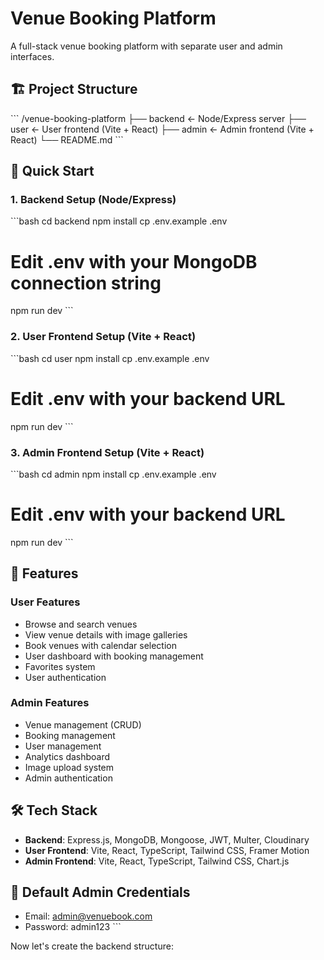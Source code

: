 # Venue Booking Platform

A full-stack venue booking platform with separate user and admin interfaces.

## 🏗️ Project Structure

\`\`\`
/venue-booking-platform
├── backend          ← Node/Express server
├── user            ← User frontend (Vite + React)
├── admin           ← Admin frontend (Vite + React)
└── README.md
\`\`\`

## 🚀 Quick Start

### 1. Backend Setup (Node/Express)
\`\`\`bash
cd backend
npm install
cp .env.example .env
# Edit .env with your MongoDB connection string
npm run dev
\`\`\`

### 2. User Frontend Setup (Vite + React)
\`\`\`bash
cd user
npm install
cp .env.example .env
# Edit .env with your backend URL
npm run dev
\`\`\`

### 3. Admin Frontend Setup (Vite + React)
\`\`\`bash
cd admin
npm install
cp .env.example .env
# Edit .env with your backend URL
npm run dev
\`\`\`

## 📱 Features

### User Features
- Browse and search venues
- View venue details with image galleries
- Book venues with calendar selection
- User dashboard with booking management
- Favorites system
- User authentication

### Admin Features
- Venue management (CRUD)
- Booking management
- User management
- Analytics dashboard
- Image upload system
- Admin authentication

## 🛠️ Tech Stack

- **Backend**: Express.js, MongoDB, Mongoose, JWT, Multer, Cloudinary
- **User Frontend**: Vite, React, TypeScript, Tailwind CSS, Framer Motion
- **Admin Frontend**: Vite, React, TypeScript, Tailwind CSS, Chart.js

## 🔐 Default Admin Credentials

- Email: admin@venuebook.com
- Password: admin123
\`\`\`

Now let's create the backend structure:
